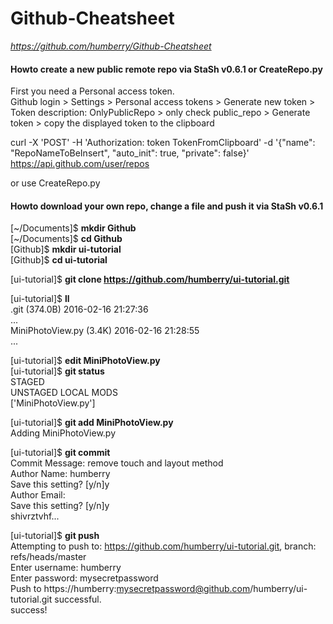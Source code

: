 Github-Cheatsheet
=================

_https://github.com/humberry/Github-Cheatsheet_

#### Howto create a new public remote repo via StaSh v0.6.1 or CreateRepo.py  

First you need a Personal access token.  
Github login > Settings > Personal access tokens > Generate new token > Token description: OnlyPublicRepo > only check public_repo > Generate token > copy the displayed token to the clipboard  
  
curl -X 'POST' -H 'Authorization: token TokenFromClipboard' -d '{"name": "RepoNameToBeInsert", "auto_init": true, "private": false}' https://api.github.com/user/repos  
  
or use CreateRepo.py
  
  
#### Howto download your own repo, change a file and push it via StaSh v0.6.1  

[~/Documents]$ **mkdir Github**  
[~/Documents]$ **cd Github**  
[Github]$ **mkdir ui-tutorial**  
[Github]$ **cd ui-tutorial** 
  
[ui-tutorial]$ **git clone https://github.com/humberry/ui-tutorial.git** 
  
[ui-tutorial]$ **ll**  
.git (374.0B) 2016-02-16 21:27:36  
...  
MiniPhotoView.py (3.4K) 2016-02-16 21:28:55  
...  
  
[ui-tutorial]$ **edit MiniPhotoView.py**  
[ui-tutorial]$ **git status**  
STAGED  
UNSTAGED LOCAL MODS  
['MiniPhotoView.py']  
  
[ui-tutorial]$ **git add MiniPhotoView.py**  
Adding MiniPhotoView.py  
  
[ui-tutorial]$ **git commit**  
Commit Message: remove touch and layout method  
Author Name: humberry  
Save this setting? [y/n]y  
Author Email:   
Save this setting? [y/n]y  
shivrztvhf...  
  
[ui-tutorial]$ **git push**  
Attempting to push to: https://github.com/humberry/ui-tutorial.git, branch: refs/heads/master  
Enter username: humberry  
Enter password: mysecretpassword  
Push to https://humberry:mysecretpassword@github.com/humberry/ui-tutorial.git successful.  
success!
